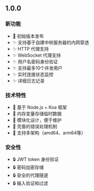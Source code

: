 ## 1.0.0

### 新功能
- 🎉 初始版本发布
- ✨ 支持基于自建中转服务器的内网穿透
- ✨ HTTP 代理支持
- ✨ WebSocket 代理支持  
- ✨ 用户名密码身份验证
- ✨ 支持最多10个并发用户
- ✨ 实时连接状态监控
- ✨ 详细日志记录

### 技术特性
- 🔧 基于 Node.js + Koa 框架
- 🔧 内存变量存储临时数据
- 🔧 模块化设计，便于维护
- 🔧 完善的错误处理机制
- 🔧 支持多架构（amd64、arm64等）

### 安全性
- 🔒 JWT token 身份验证
- 🔒 密码加密存储
- 🔒 安全的代理隧道
- 🔒 输入验证和过滤
